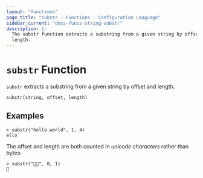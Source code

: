 ```yaml
---
layout: "functions"
page_title: "substr - Functions - Configuration Language"
sidebar_current: "docs-funcs-string-substr"
description: |-
  The substr function extracts a substring from a given string by offset and
  length.
---
```


# `substr` Function

`substr` extracts a substring from a given string by offset and length.

```hcl
substr(string, offset, length)
```

## Examples

```
> substr("hello world", 1, 4)
ello
```

The offset and length are both counted in _unicode characters_ rather than
bytes:

```
> substr("🤔🤷", 0, 1)
🤔
```
